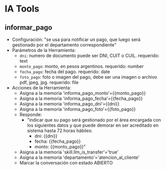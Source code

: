 # IA Tools

## informar_pago

- Configuración: "se usa para notificar un pago, que luego será gestionado por el departamento correspondiente"
- Parámetros de la Herramienta:
  - `dni`: numero de documento puede ser DNI, CUIT o CUIL. requerido: text
  - `monto_pago`: monto, en pesos argentinos. requerido: number
  - `fecha_pago`: fecha del pago. requerido: date
  - `foto_pago`: foto o imagen del pago, debe ser una imagen o archivo pdf, jpeg, jpg. requerido: file
- Acciones de la Herramienta:
  - Asigna a la memoria 'informa_pago_monto'={{monto_pago}}
  - Asigna a la memoria 'informa_pago_fecha'={{fecha_pago}}
  - Asigna a la memoria 'informa_pago_dni'={{dni}}
  - Asigna a la memoria 'informa_pago_foto'={{foto_pago}}
  - Responde:
    - "indicar que su pago será gestionado por el área encargada con los siguientes datos y que puede demorar en ser acreditado en sistema hasta 72 horas hábiles:
      - dni: {{dni}}
      - fecha: {{fecha_pago}}
      - monto: {{monto_pago}}"
  - Asigna a la memoria 'skill.llm_is_transfer'='true'
  - Asigna a la memoria 'departamento'='atencion_al_cliente'
  - Marcar la conversación con estado ABIERTO
